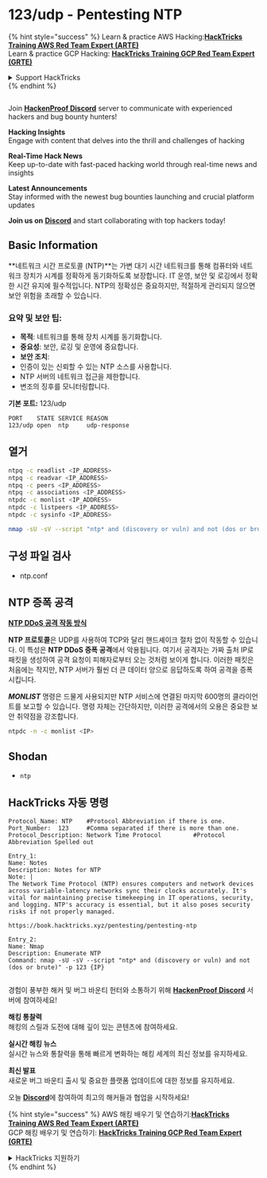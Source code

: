 # 123/udp - Pentesting NTP

{% hint style="success" %}
Learn & practice AWS Hacking:<img src="../.gitbook/assets/arte.png" alt="" data-size="line">[**HackTricks Training AWS Red Team Expert (ARTE)**](https://training.hacktricks.xyz/courses/arte)<img src="../.gitbook/assets/arte.png" alt="" data-size="line">\
Learn & practice GCP Hacking: <img src="../.gitbook/assets/grte.png" alt="" data-size="line">[**HackTricks Training GCP Red Team Expert (GRTE)**<img src="../.gitbook/assets/grte.png" alt="" data-size="line">](https://training.hacktricks.xyz/courses/grte)

<details>

<summary>Support HackTricks</summary>

* Check the [**subscription plans**](https://github.com/sponsors/carlospolop)!
* **Join the** 💬 [**Discord group**](https://discord.gg/hRep4RUj7f) or the [**telegram group**](https://t.me/peass) or **follow** us on **Twitter** 🐦 [**@hacktricks\_live**](https://twitter.com/hacktricks_live)**.**
* **Share hacking tricks by submitting PRs to the** [**HackTricks**](https://github.com/carlospolop/hacktricks) and [**HackTricks Cloud**](https://github.com/carlospolop/hacktricks-cloud) github repos.

</details>
{% endhint %}

<figure><img src="../.gitbook/assets/image (3).png" alt=""><figcaption></figcaption></figure>

Join [**HackenProof Discord**](https://discord.com/invite/N3FrSbmwdy) server to communicate with experienced hackers and bug bounty hunters!

**Hacking Insights**\
Engage with content that delves into the thrill and challenges of hacking

**Real-Time Hack News**\
Keep up-to-date with fast-paced hacking world through real-time news and insights

**Latest Announcements**\
Stay informed with the newest bug bounties launching and crucial platform updates

**Join us on** [**Discord**](https://discord.com/invite/N3FrSbmwdy) and start collaborating with top hackers today!

## Basic Information

**네트워크 시간 프로토콜 (NTP)**는 가변 대기 시간 네트워크를 통해 컴퓨터와 네트워크 장치가 시계를 정확하게 동기화하도록 보장합니다. IT 운영, 보안 및 로깅에서 정확한 시간 유지에 필수적입니다. NTP의 정확성은 중요하지만, 적절하게 관리되지 않으면 보안 위험을 초래할 수 있습니다.

### 요약 및 보안 팁:

* **목적**: 네트워크를 통해 장치 시계를 동기화합니다.
* **중요성**: 보안, 로깅 및 운영에 중요합니다.
* **보안 조치**:
* 인증이 있는 신뢰할 수 있는 NTP 소스를 사용합니다.
* NTP 서버의 네트워크 접근을 제한합니다.
* 변조의 징후를 모니터링합니다.

**기본 포트:** 123/udp
```
PORT    STATE SERVICE REASON
123/udp open  ntp     udp-response
```
## 열거
```bash
ntpq -c readlist <IP_ADDRESS>
ntpq -c readvar <IP_ADDRESS>
ntpq -c peers <IP_ADDRESS>
ntpq -c associations <IP_ADDRESS>
ntpdc -c monlist <IP_ADDRESS>
ntpdc -c listpeers <IP_ADDRESS>
ntpdc -c sysinfo <IP_ADDRESS>
```

```bash
nmap -sU -sV --script "ntp* and (discovery or vuln) and not (dos or brute)" -p 123 <IP>
```
## 구성 파일 검사

* ntp.conf

## NTP 증폭 공격

[**NTP DDoS 공격 작동 방식**](https://resources.infosecinstitute.com/network-time-protocol-ntp-threats-countermeasures/#gref)

**NTP 프로토콜**은 UDP를 사용하여 TCP와 달리 핸드셰이크 절차 없이 작동할 수 있습니다. 이 특성은 **NTP DDoS 증폭 공격**에서 악용됩니다. 여기서 공격자는 가짜 출처 IP로 패킷을 생성하여 공격 요청이 피해자로부터 오는 것처럼 보이게 합니다. 이러한 패킷은 처음에는 작지만, NTP 서버가 훨씬 더 큰 데이터 양으로 응답하도록 하여 공격을 증폭시킵니다.

_**MONLIST**_ 명령은 드물게 사용되지만 NTP 서비스에 연결된 마지막 600명의 클라이언트를 보고할 수 있습니다. 명령 자체는 간단하지만, 이러한 공격에서의 오용은 중요한 보안 취약점을 강조합니다.
```bash
ntpdc -n -c monlist <IP>
```
## Shodan

* `ntp`

## HackTricks 자동 명령
```
Protocol_Name: NTP    #Protocol Abbreviation if there is one.
Port_Number:  123     #Comma separated if there is more than one.
Protocol_Description: Network Time Protocol         #Protocol Abbreviation Spelled out

Entry_1:
Name: Notes
Description: Notes for NTP
Note: |
The Network Time Protocol (NTP) ensures computers and network devices across variable-latency networks sync their clocks accurately. It's vital for maintaining precise timekeeping in IT operations, security, and logging. NTP's accuracy is essential, but it also poses security risks if not properly managed.

https://book.hacktricks.xyz/pentesting/pentesting-ntp

Entry_2:
Name: Nmap
Description: Enumerate NTP
Command: nmap -sU -sV --script "ntp* and (discovery or vuln) and not (dos or brute)" -p 123 {IP}
```
<figure><img src="../.gitbook/assets/image (3).png" alt=""><figcaption></figcaption></figure>

경험이 풍부한 해커 및 버그 바운티 헌터와 소통하기 위해 [**HackenProof Discord**](https://discord.com/invite/N3FrSbmwdy) 서버에 참여하세요!

**해킹 통찰력**\
해킹의 스릴과 도전에 대해 깊이 있는 콘텐츠에 참여하세요.

**실시간 해킹 뉴스**\
실시간 뉴스와 통찰력을 통해 빠르게 변화하는 해킹 세계의 최신 정보를 유지하세요.

**최신 발표**\
새로운 버그 바운티 출시 및 중요한 플랫폼 업데이트에 대한 정보를 유지하세요.

오늘 [**Discord**](https://discord.com/invite/N3FrSbmwdy)에 참여하여 최고의 해커들과 협업을 시작하세요!

{% hint style="success" %}
AWS 해킹 배우기 및 연습하기:<img src="../.gitbook/assets/arte.png" alt="" data-size="line">[**HackTricks Training AWS Red Team Expert (ARTE)**](https://training.hacktricks.xyz/courses/arte)<img src="../.gitbook/assets/arte.png" alt="" data-size="line">\
GCP 해킹 배우기 및 연습하기: <img src="../.gitbook/assets/grte.png" alt="" data-size="line">[**HackTricks Training GCP Red Team Expert (GRTE)**<img src="../.gitbook/assets/grte.png" alt="" data-size="line">](https://training.hacktricks.xyz/courses/grte)

<details>

<summary>HackTricks 지원하기</summary>

* [**구독 계획**](https://github.com/sponsors/carlospolop) 확인하기!
* **💬 [**Discord 그룹**](https://discord.gg/hRep4RUj7f) 또는 [**텔레그램 그룹**](https://t.me/peass)에 참여하거나 **Twitter** 🐦 [**@hacktricks\_live**](https://twitter.com/hacktricks_live)**를 팔로우하세요.**
* **[**HackTricks**](https://github.com/carlospolop/hacktricks) 및 [**HackTricks Cloud**](https://github.com/carlospolop/hacktricks-cloud) 깃허브 리포지토리에 PR을 제출하여 해킹 트릭을 공유하세요.**

</details>
{% endhint %}
